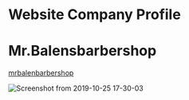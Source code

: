 # Website Company Profile 
# Mr.Balensbarbershop

[mrbalenbarbershop](http://mrbalenbarbershop.000webhostapp.com/)


![Screenshot from 2019-10-25 17-30-03](https://user-images.githubusercontent.com/50445892/67564658-a5571180-f74d-11e9-901d-e2eca7ec92c5.png)
